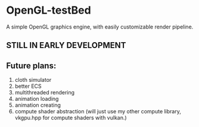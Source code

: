 # OpenGL-testBed
A simple OpenGL graphics engine, with easily customizable render pipeline.

## STILL IN EARLY DEVELOPMENT

## Future plans:
1. cloth simulator
2. better ECS
3. multithreaded rendering
4. animation loading
5. animation creating
6. compute shader abstraction (will just use my other compute library, vkgpu.hpp for compute shaders with vulkan.)
